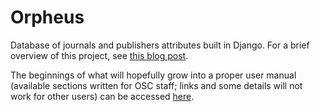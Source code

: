 # Orpheus
Database of journals and publishers attributes built in Django. For a brief overview of this project, see [this blog post]( https://unlockingresearch-blog.lib.cam.ac.uk).

The beginnings of what will hopefully grow into a proper user manual (available sections written for OSC staff; links and some details will not work for other users) can be accessed [here](https://github.com/osc-cam/orpheus/blob/master/docs/manual/manual.pdf).
